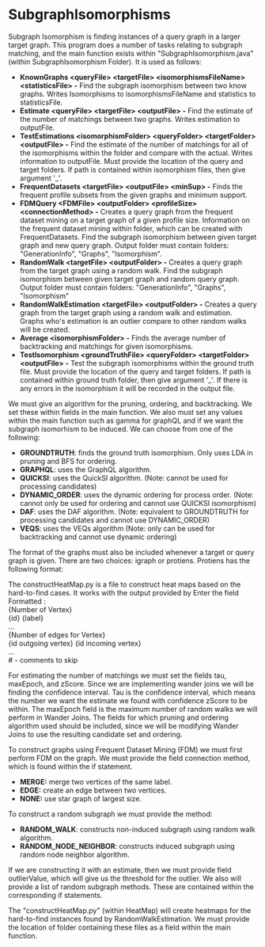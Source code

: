 # SubgraphIsomorphisms

Subgraph Isomorphism is finding instances of a query graph in a larger target graph.  This program does a number of tasks relating to subgraph matching, and the main function exists within "SubgraphIsomorphism.java" (within SubgraphIsomorphism Folder).  It is used as follows: <br />
- **KnownGraphs \<queryFile\> \<targetFile\> \<isomorphismsFileName\> \<statisticsFile\> -**
Find the subgraph isomorphism between two know graphs. Writes Isomorphisms to isomorphismsFileName and statistics to statisticsFile.<br />
- **Estimate \<queryFile\> \<targetFile\> \<outputFile\> -**
Find the estimate of the number of matchings between two graphs. Writes estimation to outputFile. <br />
- **TestEstimations \<isomorphismFolder\> \<queryFolder\> \<targetFolder\> \<outputFile\> -**
Find the estimate of the number of matchings for all of the isomorphisms within the folder and compare with the actual. Writes information to outputFile. Must provide the location of the query and target folders.  If path is contained within 
isomorphism files, then give argument '\_'. <br />
- **FrequentDatasets \<targetFile\> \<outputFile\> \<minSup\> -**
Finds the frequent profile subsets from the given graphs and minimum support. <br /> 
- **FDMQuery \<FDMFile\> \<outputFolder\> \<profileSize\> \<connectionMethod\> -**
Creates a query graph from the frequent dataset mining on a target graph of a given profile size. Information on the frequent dataset mining within folder, which can be created with FrequentDatasets.
Find the subgraph isomorphism between given target graph and new query graph. Output folder must contain folders: "GenerationInfo", "Graphs", "Isomorphism".<br />
- **RandomWalk \<targetFile\> \<outputFolder\> -**
Creates a query graph from the target graph using a random walk. Find the subgraph isomorphism between given target graph and random query graph.
Output folder must contain folders: "GenerationInfo", "Graphs", "Isomorphism"<br />
- **RandomWalkEstimation \<targetFile\> \<outputFolder\> -**
Creates a query graph from the target graph using a random walk and estimation. Graphs who's estimation is an outlier compare to other random walks will be created.<br />
- **Average \<isomorphismFolder\> -**
Finds the average number of backtracking and matchings for given isomorphisms.<br />
- **TestIsomorphism \<groundTruthFile\> \<queryFolder\> \<targetFolder\> \<outputFile\> -**
Test the subgraph isomorphisms within the ground truth file. Must provide the location of the query and target folders.  If path is contained within ground truth folder, then give argument '\_'. If there is any errors in the isomorphism it will be recorded in the output file.        

We must give an algorithm for the pruning, ordering, and backtracking.  We set these within fields in the main function.  We also must set any values within the main function such as gamma for graphQL and if we want the subgraph isomorhism to be induced.  We can choose from one of the following:<br />
- **GROUNDTRUTH**: finds the ground truth isomorphism.  Only uses LDA in pruning and BFS for ordering.<br />
- **GRAPHQL**: uses the GraphQL algorithm.<br />
- **QUICKSI**: uses the QuickSI algorithm. (Note: cannot be used for processing candidates)<br />
- **DYNAMIC_ORDER**: uses the dynamic ordering for process order. (Note: cannot only be used for ordering and cannot use QUICKSI isomorphism)<br />
- **DAF**: uses the DAF algorithm. (Note: equivalent to GROUNDTRUTH for processing candidates and cannot use DYNAMIC_ORDER)<br />
- **VEQS**: uses the VEQs algorithm (Note: only can be used for backtracking and cannot use dynamic ordering)<br />

The format of the graphs must also be included whenever a target or query graph is given.  There are two choices: igraph or protiens.  Protiens has the following format:<br />

The constructHeatMap.py is a file to construct heat maps based on the hard-to-find cases.  It works with the output provided by   Enter the field 
Formatted :<br />
{Number of Vertex}<br />
{id} {label} <br />
... <br />
{Number of edges for Vertex}<br />
{id outgoing vertex} {id incoming vertex}<br />
...<br />
\# - comments to skip

For estimating the number of matchings we must set the fields tau, maxEpoch, and zScore.  Since we are implementing wander joins we will be finding the confidence interval.  Tau is the confidence interval, which means the number we want the estimate we found with confidence zScore to be within.  The maxEpoch field is the maximum number of random walks we will perform in Wander Joins.
The fields for which pruning and ordering algorithm used should be included, since we will be modifying Wander Joins to use the resulting candidate set and ordering.

To construct graphs using Frequent Dataset Mining (FDM) we must first perform FDM on the graph.  We must provide the field connection method, which is found within the if statement.  <br />
- **MERGE:** merge two vertices of the same label.
- **EDGE:** create an edge between two vertices.
- **NONE:** use star graph of largest size.

To construct a random subgraph we must provide the method: 
- **RANDOM_WALK**: constructs non-induced subgraph using random walk algorithm. 
- **RANDOM_NODE_NEIGHBOR**: constructs induced subgraph using random node neighbor algorithm.

If we are constructing it with an estimate, then we must provide field outlierValue, which will give us the threshold for the outlier.  We also will provide a list of random subgraph methods.  These are contained within the corresponding if statements.

The "constructHeatMap.py" (within HeatMap) will create heatmaps for the hard-to-find instances found by RandomWalkEstimation.  We must provide the location of folder containing these files as a field within the main function.
